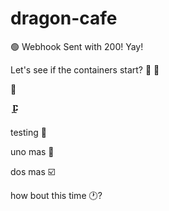 # dragon-cafe

🟢 Webhook Sent with 200! Yay!

Let's see if the containers start? 🚢
🥌

🦛

🗜️

testing 🧪

uno mas 🤿

dos mas ☑️

how bout this time 🕐?
